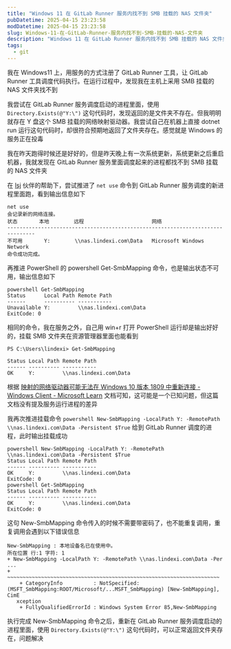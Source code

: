 ```yaml
---
title: "Windows 11 在 GitLab Runner 服务内找不到 SMB 挂载的 NAS 文件夹"
pubDatetime: 2025-04-15 23:23:58
modDatetime: 2025-04-15 23:23:58
slug: Windows-11-在-GitLab-Runner-服务内找不到-SMB-挂载的-NAS-文件夹
description: "Windows 11 在 GitLab Runner 服务内找不到 SMB 挂载的 NAS 文件夹"
tags:
  - git
---
```





我在 Windows11 上，用服务的方式注册了 GitLab Runner 工具，让  GitLab Runner 工具调度代码执行。在运行过程中，发现我在主机上采用 SMB 挂载的 NAS 文件夹找不到

<!--more-->


<!-- CreateTime:2025/04/16 07:23:58 -->

<!-- 发布 -->
<!-- 博客 -->

我尝试在 GitLab Runner 服务调度启动的进程里面，使用 `Directory.Exists(@"Y:\")` 这句代码时，发现返回的是文件夹不存在。但我明明就存在 Y 盘这个 SMB 挂载的网络映射驱动器。我尝试自己在机器上直接 dotnet run 运行这句代码时，却很符合预期地返回了文件夹存在。感觉就是 Windows 的服务正在投毒

我在昨天跑得时候还是好好的，但是昨天晚上有一次系统更新，系统更新之后重启机器，我就发现在 GitLab Runner 服务里面调度起来的进程都找不到 SMB 挂载的 NAS 文件夹

在 [lsj](https://blog.sdlsj.net) 伙伴的帮助下，尝试推进了 `net use` 命令到 GitLab Runner 服务调度的新进程里面跑，看到输出信息如下

```
net use
会记录新的网络连接。
状态       本地        远程                      网络
-------------------------------------------------------------------------------
不可用       Y:        \\nas.lindexi.com\Data   Microsoft Windows Network
命令成功完成。
```

再推进 PowerShell 的 powershell Get-SmbMapping 命令，也是输出状态不可用，输出信息如下

```
powershell Get-SmbMapping
Status      Local Path Remote Path            
------      ---------- -----------            
Unavailable Y:         \\nas.lindexi.com\Data
ExitCode: 0
```

相同的命令，我在服务之外，自己用 win+r 打开 PowerShell 运行却是输出好好的，挂载 SMB 文件夹在资源管理器里面也能看到

```
PS C:\Users\lindexi> Get-SmbMapping

Status Local Path Remote Path
------ ---------- -----------
OK     Y:         \\nas.lindexi.com\Data
```

根据 [映射的网络驱动器可能无法在 Windows 10 版本 1809 中重新连接 - Windows Client - Microsoft Learn](https://learn.microsoft.com/zh-cn/troubleshoot/windows-client/networking/mapped-network-drive-fail-reconnect ) 文档可知，这可能是一个已知问题，但这篇文档没有提及服务运行进程的差异

我再次推进挂载命令 `powershell New-SmbMapping -LocalPath Y: -RemotePath \\nas.lindexi.com\Data -Persistent $True` 给到 GitLab Runner 调度的进程，此时输出挂载成功

```
powershell New-SmbMapping -LocalPath Y: -RemotePath \\nas.lindexi.com\Data -Persistent $True
Status Local Path Remote Path            
------ ---------- -----------            
OK     Y:         \\nas.lindexi.com\Data
ExitCode: 0
powershell Get-SmbMapping
Status Local Path Remote Path            
------ ---------- -----------            
OK     Y:         \\nas.lindexi.com\Data
ExitCode: 0
```

这句 New-SmbMapping 命令传入的时候不需要带密码了，也不能重复调用，重复调用会遇到以下错误信息

```
New-SmbMapping : 本地设备名已在使用中。 
所在位置 行:1 字符: 1
+ New-SmbMapping -LocalPath Y: -RemotePath \\nas.lindexi.com\Data -Per ...
+ ~~~~~~~~~~~~~~~~~~~~~~~~~~~~~~~~~~~~~~~~~~~~~~~~~~~~~~~~~~~~~~~~~~~~~
    + CategoryInfo          : NotSpecified: (MSFT_SmbMapping:ROOT/Microsoft/...MSFT_SmbMapping) [New-SmbMapping], CimE 
   xception
    + FullyQualifiedErrorId : Windows System Error 85,New-SmbMapping
```

执行完成 New-SmbMapping 命令之后，重新在 GitLab Runner 服务调度启动的进程里面，使用 `Directory.Exists(@"Y:\")` 这句代码时，可以正常返回文件夹存在，问题解决
